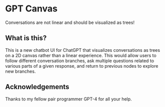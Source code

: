# GPT Canvas

Conversations are not linear and should be visualized as trees!

## What is this?

This is a new chatbot UI for ChatGPT that visualizes conversations as trees on
a 2D canvas rather than a linear experience. This would allow users to follow
different conversation branches, ask multiple questions related to various
parts of a given response, and return to previous nodes to explore new
branches.

## Acknowledgements

Thanks to my fellow pair programmer GPT-4 for all your help.
